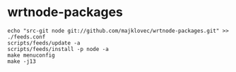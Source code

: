 wrtnode-packages
================
```
echo "src-git node git://github.com/majklovec/wrtnode-packages.git" >> ./feeds.conf
scripts/feeds/update -a
scripts/feeds/install -p node -a
make menuconfig
make -j13
```
